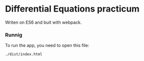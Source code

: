 # Differential Equations practicum
Writen on ES6 and buit with webpack.

### Runnig
To run the app, you need to open this file:

```
./dist/index.html
```
